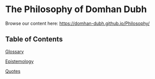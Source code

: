 # The Philosophy of Domhan Dubh

Browse our content here: https://domhan-dubh.github.io/Philosophy/

## Table of Contents

[Glossary](Glossary/index.md)

[Epistemology](Epistemology/index.md)

[Quotes](Quotes/index.md)
